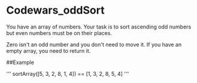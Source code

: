 # Codewars_oddSort

You have an array of numbers.
Your task is to sort ascending odd numbers but even numbers must be on their places.

Zero isn't an odd number and you don't need to move it. If you have an empty array, you need to return it.

##Example

'''
sortArray([5, 3, 2, 8, 1, 4]) == [1, 3, 2, 8, 5, 4]
'''
